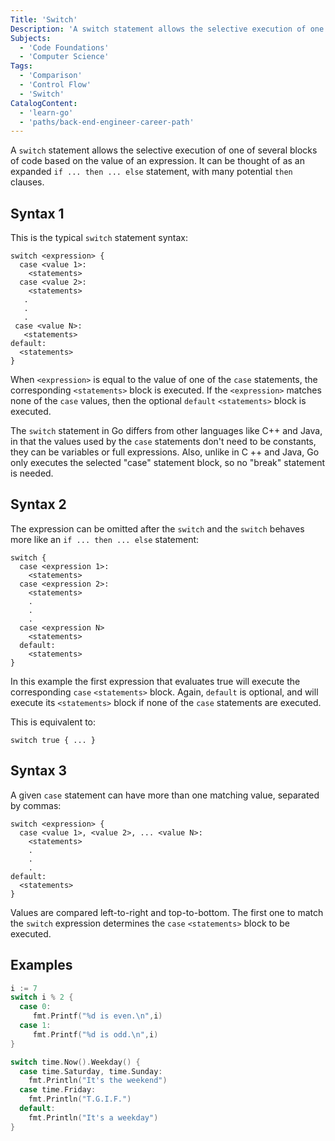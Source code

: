 ```yaml
---
Title: 'Switch'
Description: 'A switch statement allows the selective execution of one of several blocks of code based on the value of an expression.'
Subjects:
  - 'Code Foundations'
  - 'Computer Science'
Tags:
  - 'Comparison'
  - 'Control Flow'
  - 'Switch'
CatalogContent:
  - 'learn-go'
  - 'paths/back-end-engineer-career-path'
---
```


A `switch` statement allows the selective execution of one of several blocks of code based on the value of an expression. It can be thought of as an expanded `if ... then ... else` statement, with many potential `then` clauses.

## Syntax 1

This is the typical `switch` statement syntax:

```pseudo
switch <expression> {
  case <value 1>:
    <statements>
  case <value 2>:
    <statements>
   .
   .
   .
 case <value N>:
   <statements>
default:
  <statements>
}
```

When `<expression>` is equal to the value of one of the `case` statements, the corresponding `<statements>` block is executed. If the `<expression>` matches none of the `case` values, then the optional `default` `<statements>` block is executed.

The `switch` statement in Go differs from other languages like C++ and Java, in that the values used by the `case` statements don't need to be constants, they can be variables or full expressions. Also, unlike in C ++ and Java, Go only executes the selected "case" statement block, so no "break" statement is needed.

## Syntax 2

The expression can be omitted after the `switch` and the `switch` behaves more like an `if ... then ... else` statement:

```pseudo
switch {
  case <expression 1>:
    <statements>
  case <expression 2>:
    <statements>
    .
    .
    .
  case <expression N>
    <statements>
  default:
    <statements>
}
```

In this example the first expression that evaluates true will execute the corresponding `case` `<statements>` block. Again, `default` is optional, and will execute its `<statements>` block if none of the `case` statements are executed.

This is equivalent to:

```pseudo
switch true { ... }
```

## Syntax 3

A given `case` statement can have more than one matching value, separated by commas:

```pseudo
switch <expression> {
  case <value 1>, <value 2>, ... <value N>:
    <statements>
    .
    .
    .
default:
  <statements>
}
```

Values are compared left-to-right and top-to-bottom. The first one to match the `switch` expression determines the `case` `<statements>` block to be executed.

## Examples

```go
i := 7
switch i % 2 {
  case 0:
     fmt.Printf("%d is even.\n",i)
  case 1:
     fmt.Printf("%d is odd.\n",i)
}
```

```go
switch time.Now().Weekday() {
  case time.Saturday, time.Sunday:
    fmt.Println("It's the weekend")
  case time.Friday:
    fmt.Println("T.G.I.F.")
  default:
    fmt.Println("It's a weekday")
}
```
